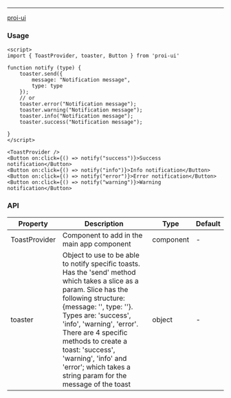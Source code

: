 ---

[proi-ui](https://github.com/specialdoom/proi-ui)

### Usage

```sveltehtml
<script>
import { ToastProvider, toaster, Button } from 'proi-ui'

function notify (type) {
    toaster.send({
        message: "Notification message",
        type: type
    });
    // or
    toaster.error("Notification message");
    toaster.warning("Notification message");
    toaster.info("Notification message");
    toaster.success("Notification message");

}
</script>

<ToastProvider />
<Button on:click={() => notify("success")}>Success notification</Button>
<Button on:click={() => notify("info")}>Info notification</Button>
<Button on:click={() => notify("error")}>Error notification</Button>
<Button on:click={() => notify("warning")}>Warning notification</Button>

```

### API

| Property      | Description                                                                                                                                                                                                                                                                                                                                                               | Type      | Default |
| ------------- | ------------------------------------------------------------------------------------------------------------------------------------------------------------------------------------------------------------------------------------------------------------------------------------------------------------------------------------------------------------------------- | --------- | ------- |
| ToastProvider | Component to add in the main app component                                                                                                                                                                                                                                                                                                                                | component | -       |
| toaster       | Object to use to be able to notify specific toasts. Has the 'send' method which takes a slice as a param. Slice has the following structure: {message: '', type: ''}. Types are: 'success', 'info', 'warning', 'error'. There are 4 specific methods to create a toast: 'success', 'warning', 'info' and 'error'; which takes a string param for the message of the toast | object    | -       |

